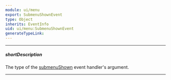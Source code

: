 ```yaml
---
module: ui/menu
export: SubmenuShownEvent
type: Object
inherits: EventInfo
uid: ui/menu:SubmenuShownEvent
generateTypeLink: 
---
```

---
##### shortDescription
The type of the [submenuShown]({basewidgetpath}/Events/#submenuShown) event handler's argument.

---
<!-- Description goes here -->
